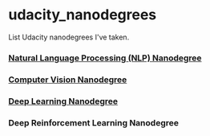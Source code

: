 # udacity_nanodegrees
List Udacity nanodegrees I've taken.

### [Natural Language Processing (NLP) Nanodegree](/NLP_nanodegree)

### [Computer Vision Nanodegree](/computer_vision_nanodegree)

### [Deep Learning Nanodegree](/deep_learning_nanodegree)

### Deep Reinforcement Learning Nanodegree